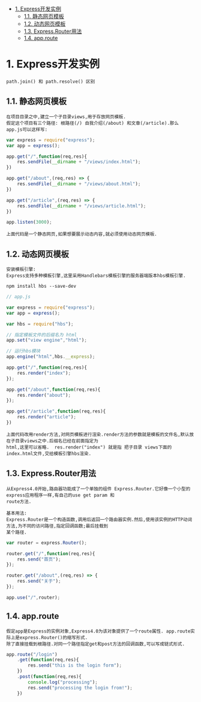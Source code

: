 <!-- TOC -->

- [1. Express开发实例](#1-express开发实例)
    - [1.1. 静态网页模板](#11-静态网页模板)
    - [1.2. 动态网页模板](#12-动态网页模板)
    - [1.3. Express.Router用法](#13-expressrouter用法)
    - [1.4. app.route](#14-approute)

<!-- /TOC -->

# 1. Express开发实例

    path.join() 和 path.resolve() 区别


## 1.1. 静态网页模板

    在项目目录之中,建立一个子目录views,用于存放网页模板.
    假定这个项目有三个路径: 根路径(/) 自我介绍(/about) 和文章(/article).那么 app.js可以这样写:
```js
var express = require("express");
var app = express();

app.get("/",function(req,res){
    res.sendFile(__dirname + "/views/index.html");
})

app.get("/about",(req,res) => {
    res.sendFile(__dirname + "/views/about.html");
})

app.get("/article",(req,res) => {
    res.sendFile(__dirname + "/views/article.html");
})

app.listen(3000);
```
    上面代码是一个静态网页,如果想要展示动态内容,就必须使用动态网页模板.


## 1.2. 动态网页模板

    安装模板引擎:
    Express支持多种模板引擎,这里采用Handlebars模板引擎的服务器端版本hbs模板引擎.

    npm install hbs --save-dev

```js
// app.js

var express = require("express");
var app = express();

var hbs = require("hbs");

// 指定模板文件的后缀名为 html
app.set("view engine","html");

// 运行hbs模块
app.engine("html",hbs.__express);

app.get("/",function(req,res){
    res.render("index");
});

app.get("/about",function(req,res){
    res.render("about");
});

app.get("/article",function(req,res){
    res.render("article");
})
```
    上面代码改用render方法,对网页模板进行渲染.render方法的参数就是模板的文件名,默认放在子目录views之中.后缀名已经在前面指定为
    html,这里可以省略.  res.render("index") 就是指 把子目录 views下面的 index.html文件,交给模板引擎hbs渲染.


## 1.3. Express.Router用法

    从Express4.0开始,路由器功能成了一个单独的组件 Express.Router.它好像一个小型的express应用程序一样,有自己的use get param 和
    route方法.

    基本用法:
    Express.Router是一个构造函数,调用后返回一个路由器实例.然后,使用该实例的HTTP动词方法,为不同的访问路径,指定回调函数;最后挂载到
    某个路径.

```js
var router = express.Router();

router.get("/",function(req,res){
    res.send("首页");
});

router.get("/about",(req,res) => {
    res.send("关于");
});

app.use("/",router);
```

## 1.4. app.route

    假定app是Express的实例对象,Express4.0为该对象提供了一个route属性. app.route实际上是express.Router()的缩写形式.
    除了直接挂载到根路径.对同一个路径指定get和post方法的回调函数,可以写成链式形式.
```js
app.route("/login")
    .get(function(req,res){
        res.send("this is the login form");
    })
    .post(function(req,res){
        console.log("processing");
        res.send("processing the login from!");
    })
```
    
